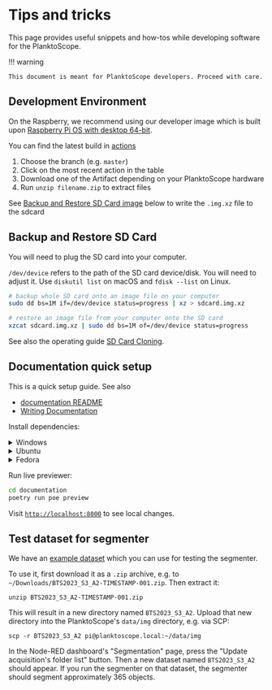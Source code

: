 # Tips and tricks

This page provides useful snippets and how-tos while developing software for the PlanktoScope.

!!! warning

    This document is meant for PlanktoScope developers. Proceed with care.

## Development Environment

On the Raspberry, we recommend using our developer image which is built upon [Raspberry Pi OS with desktop 64-bit](https://www.raspberrypi.com/software/operating-systems/#raspberry-pi-os-64-bit).

You can find the latest build in [actions](https://github.com/PlanktoScope/PlanktoScope/actions/workflows/build-os-bookworm-dx.yml?query=branch%3Amaster)

1. Choose the branch (e.g. `master`)
2. Click on the most recent action in the table
3. Download one of the Artifact depending on your PlanktoScope hardware
4. Run `unzip filename.zip` to extract files

See [Backup and Restore SD Card image](#backup-and-restore-sd-card) below to write the `.img.xz` file to the sdcard

## Backup and Restore SD Card

You will need to plug the SD card into your computer.

`/dev/device` refers to the path of the SD card device/disk. You will need to adjust it. Use `diskutil list` on macOS and `fdisk --list` on Linux.


```sh
# backup whole SD card onto an image file on your computer
sudo dd bs=1M if=/dev/device status=progress | xz > sdcard.img.xz
```

```sh
# restore an image file from your computer onto the SD card
xzcat sdcard.img.xz | sudo dd bs=1M of=/dev/device status=progress
```

See also the operating guide [SD Card Cloning](../../operation/clone-sd.md).

## Documentation quick setup

This is a quick setup guide. See also

* [documentation README](https://github.com/PlanktoScope/PlanktoScope/blob/master/documentation/README.md)
* [Writing Documentation](./documentation.md)

Install dependencies:

<details>
    <summary>Windows</summary>

Start by [installing WSL (Ubuntu)](https://learn.microsoft.com/en-us/windows/wsl/install#install-wsl-command)

Because of a small incompatibilty between Windows and Linux; we recommend cloning the repo "in WSL" but if you prefer keeping your git clone "in Windows", here are other options:
* [Git line endings](https://learn.microsoft.com/en-us/windows/wsl/tutorials/wsl-git#git-line-endings)
* [Visual Studio Code WSL extension](https://code.visualstudio.com/docs/remote/wsl)

Then follow the Ubuntu instructions below.
</details>

<details>
    <summary>Ubuntu</summary>

```shell
sudo apt update
sudo apt install python3-poetry
cd documentation
poetry install --no-root
```
</details>

<details>
    <summary>Fedora</summary>

```shell
sudo dnf install python3-poetry
cd documentation
poetry install --no-root
```
</details>

Run live previewer:

```sh
cd documentation
poetry run poe preview
```

Visit [`http://localhost:8000`](http://localhost:8000) to see local changes.

## Test dataset for segmenter

We have an
[example dataset](https://drive.google.com/drive/folders/1g6OPaUIhYkU2FPqtIK4AW6U4FYmhFxuw)
which you can use for testing the segmenter.

To use it, first download it as a `.zip` archive, e.g. to
`~/Downloads/BTS2023_S3_A2-TIMESTAMP-001.zip`. Then extract it:

```
unzip BTS2023_S3_A2-TIMESTAMP-001.zip
```

This will result in a new directory named `BTS2023_S3_A2`. Upload that new directory into the
PlanktoScope's `data/img` directory, e.g. via SCP:

```
scp -r BTS2023_S3_A2 pi@planktoscope.local:~/data/img
```

In the Node-RED dashboard's "Segmentation" page, press the "Update acquisition's folder list"
button. Then a new dataset named `BTS2023_S3_A2` should appear. If you run the segmenter on that
dataset, the segmenter should segment approximately 365 objects.
